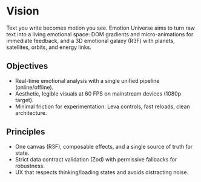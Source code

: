 # Vision

Text you write becomes motion you see. Emotion Universe aims to turn raw text into a living emotional space: DOM gradients and micro-animations for immediate feedback, and a 3D emotional galaxy (R3F) with planets, satellites, orbits, and energy links.

## Objectives

- Real-time emotional analysis with a single unified pipeline (online/offline).
- Aesthetic, legible visuals at 60 FPS on mainstream devices (1080p target).
- Minimal friction for experimentation: Leva controls, fast reloads, clean architecture.

## Principles

- One canvas (R3F), composable effects, and a single source of truth for state.
- Strict data contract validation (Zod) with permissive fallbacks for robustness.
- UX that respects thinking/loading states and avoids distracting noise.
